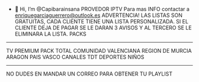 - 👋 Hi, I’m @Capibarainsana
PROVEDOR IPTV
Para mas INFO contactar a enriquegarciaguerrero@outlook.es
ADVERTENCIA!
LAS LISTAS SON GRATUITAS, CADA CLIENTE TIENE UNA LISTA PERSONALIZADA. SI EL CLIENTE DEJA DE PAGAR SE LE DARAN 3 AVISOS Y AL TERCERO SE LE ELIMINARA LA LISTA.
PACKS
___________________________________________
TV PREMIUM
PACK TOTAL
COMUNIDAD VALENCIANA
REGION DE MURCIA
ARAGON
PAIS VASCO
CANALES TDT
DEPORTES
NIÑOS
____________________________________________
NO DUDES EN MANDAR UN CORREO PARA OBTENER TU PLAYLIST
